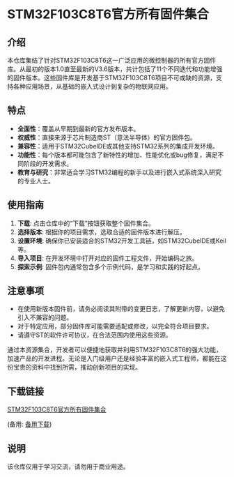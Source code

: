 # STM32F103C8T6官方所有固件集合

## 介绍

本仓库集结了针对STM32F103C8T6这一广泛应用的微控制器的所有官方固件库。从最初的版本1.0直至最新的V3.6版本，共计包括了11个不同迭代和功能增强的固件版本。这些固件库是开发基于STM32F103C8T6项目不可或缺的资源，支持各种应用场景，从基础的嵌入式设计到复杂的物联网应用。

## 特点

- **全面性**：覆盖从早期到最新的官方发布版本。
- **权威性**：直接来源于芯片制造商ST（意法半导体）的官方固件包。
- **兼容性**：适用于STM32CubeIDE或其他支持STM32系列的集成开发环境。
- **功能性**：每个版本都可能包含了新特性的增加、性能优化或bug修复，满足不同阶段的开发需求。
- **教育与研究**：非常适合学习STM32编程的新手以及进行嵌入式系统深入研究的专业人士。

## 使用指南

1. **下载**: 点击仓库中的“下载”按钮获取整个固件集合。
2. **选择版本**: 根据你的项目需求，选取合适的固件版本进行解压。
3. **设置环境**: 确保你已安装适合的STM32开发工具链，如STM32CubeIDE或Keil等。
4. **导入项目**: 在开发环境中打开对应的固件工程文件，开始编码之旅。
5. **探索示例**: 固件包内通常包含多个示例代码，是学习和实践的好起点。

## 注意事项

- 在使用新版本固件前，请务必阅读其附带的变更日志，了解更新内容，以避免引入不兼容的问题。
- 对于特定应用，部分固件库可能需要适配或修改，以完全符合项目要求。
- 请遵守ST的软件许可协议，在合法范围内使用这些资源。

通过本资源集合，开发者可以便捷地获取并利用STM32F103C8T6的强大功能，加速产品的开发进程。无论是入门级用户还是经验丰富的嵌入式工程师，都能在这份宝贵的资料中找到所需，推动创新项目的实现。

## 下载链接
[STM32F103C8T6官方所有固件集合](https://pan.quark.cn/s/5a37ac480f15) 

(备用: [备用下载](https://pan.baidu.com/s/1vsKwAY6m5pc3AQ0JXyjoaw?pwd=1234))

## 说明

该仓库仅用于学习交流，请勿用于商业用途。
